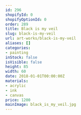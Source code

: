 ```yaml
---
id: 296
shopifyId: 0
shopifyOptionId: 0
order: 289
title: Black is my veil
slug: black-is-my-veil
url: art-works/black-is-my-veil
aliases: []
categories:
- painting
inStock: false
isVisible: false
height: 85
width: 60
date: 2018-01-01T00:00:00Z
materials:
- acrylic
- ink
- canvas
price: 1200
mainImage: black_is_my_veil.jpg
---
```

